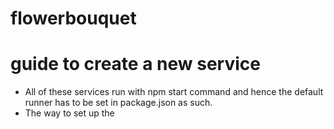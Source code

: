 # flowerbouquet

# guide to create a new service
- All of these services run with npm start command and hence the default runner has to be set in package.json as such.
- The way to set up the 